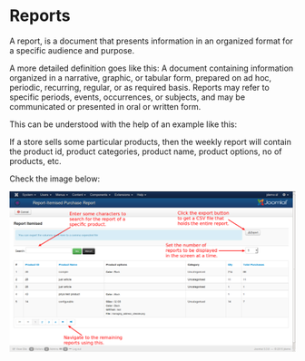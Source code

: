 # Reports

A report, is a document that presents information in an organized format for a specific audience and purpose.

A more detailed definition goes like this: A document containing information organized in a narrative, graphic, or tabular form, prepared on ad hoc, periodic, recurring, regular, or as required basis. Reports may refer to specific periods, events, occurrences, or subjects, and may be communicated or presented in oral or written form.

This can be understood with the help of an example like this:

If a store sells some particular products, then the weekly report will contain the product id, product categories, product name, product options, no of products,  etc.

Check the image below:

![Report Itemised](report_itemised.png)

